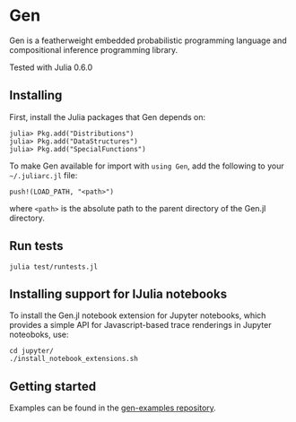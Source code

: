 # Gen

Gen is a featherweight embedded probabilistic programming language and compositional inference programming library.

Tested with Julia 0.6.0


## Installing

First, install the Julia packages that Gen depends on:
```
julia> Pkg.add("Distributions")
julia> Pkg.add("DataStructures")
julia> Pkg.add("SpecialFunctions")
```

To make Gen available for import with `using Gen`, add the following to your
`~/.juliarc.jl` file:
```
push!(LOAD_PATH, "<path>")
```
where `<path>` is the absolute path to the parent directory of the Gen.jl directory.


## Run tests


```
julia test/runtests.jl

```

## Installing support for IJulia notebooks

To install the Gen.jl notebook extension for Jupyter notebooks, which provides
a simple API for Javascript-based trace renderings in Jupyter noteoboks, use:

```
cd jupyter/
./install_notebook_extensions.sh
```


## Getting started

Examples can be found in the [gen-examples repository](https://github.com/probcomp/gen-examples).
